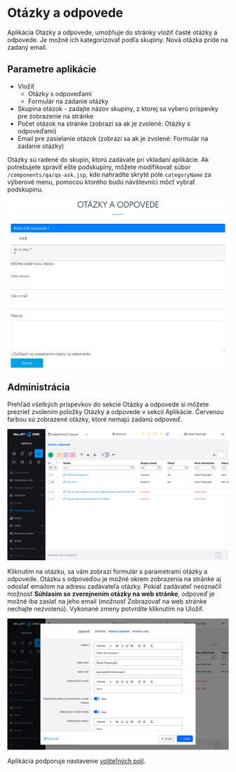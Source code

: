 # Otázky a odpovede

Aplikácia Otázky a odpovede, umožňuje do stránky vložiť časté otázky a odpovede. Je možné ich kategorizovať podľa skupiny. Nová otázka príde na zadaný email.

## Parametre aplikácie

- Vložiť
  - Otázky s odpoveďami
  - Formulár na zadanie otázky
- Skupina otázok - zadajte názov skupiny, z ktorej sa vyberú príspevky pre zobrazenie na stránke
- Počet otázok na stránke (zobrazí sa ak je zvolené: Otázky s odpoveďami)
- Email pre zasielanie otázok (zobrazí sa ak je zvolené: Formulár na zadanie otázky)

Otázky sú radené do skupín, ktorú zadávate pri vkladaní aplikácie. Ak potrebujete spraviť ešte podskupiny, môžete modifikovať súbor ```/components/qa/qa-ask.jsp```, kde nahradíte skryté pole ```categoryName``` za výberové menu, pomocou ktorého budú návštevníci môcť vybrať podskupinu.

![](webform.png)

## Administrácia

Prehľad všetkých príspevkov do sekcie Otázky a odpovede si môžete prezrieť zvolením položky Otázky a odpovede v sekcii Aplikácie. Červenou farbou sú zobrazené otázky, ktoré nemajú zadanú odpoveď.

![](admin.png)

Kliknutím na otázku, sa vám zobrazí formulár s parametrami otázky a odpovede. Otázku s odpoveďou je možné okrem zobrazenia na stránke aj odoslať emailom na adresu zadávateľa otázky. Pokiaľ zadávateľ neoznačil možnosť **Súhlasím so zverejnením otázky na web stránke**, odpoveď je možné iba zaslať na jeho email (možnosť Zobrazovať na web stránke nechajte nezvolenú). Vykonané zmeny potvrdíte kliknutím na Uložiť.

![](admin-edit.png)

Aplikácia podporuje nastavenie [voliteľných polí](../../../frontend/webpages/customfields/README.md).